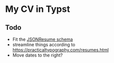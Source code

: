 # My CV in Typst

## Todo

- Fit the [JSONResume schema](https://jsonresume.org/schema/)
- streamline things according to <https://practicaltypography.com/resumes.html>
- Move dates to the right?
